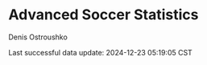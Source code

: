 # Advanced Soccer Statistics
Denis Ostroushko

<!-- gfm -->

Last successful data update: 2024-12-23 05:19:05 CST
